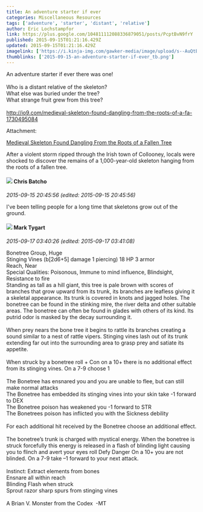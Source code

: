 ```yaml
---
title: An adventure starter if ever
categories: Miscellaneous Resources
tags: ['adventure', 'starter', 'distant', 'relative']
author: Eric Lochstampfor
link: https://plus.google.com/104811112088336879051/posts/PcptBvN9frY
published: 2015-09-15T01:21:16.429Z
updated: 2015-09-15T01:21:16.429Z
imagelink: ['https://i.kinja-img.com/gawker-media/image/upload/s--AuQtBDNz--/c_fill,fl_progressive,g_north,h_358,q_80,w_636/1430454701429638726.jpg']
thumblinks: ['2015-09-15-an-adventure-starter-if-ever_tb.png']
---
```


An adventure starter if ever there was one!<br /><br />Who is a distant relative of the skeleton?<br />What else was buried under the tree?<br />What strange fruit grew from this tree?<br /><br /><a href="http://io9.com/medieval-skeleton-found-dangling-from-the-roots-of-a-fa-1730495084" class="ot-anchor">http://io9.com/medieval-skeleton-found-dangling-from-the-roots-of-a-fa-1730495084</a>


Attachment:

<a href='http://io9.com/medieval-skeleton-found-dangling-from-the-roots-of-a-fa-1730495084'>Medieval Skeleton Found Dangling From the Roots of a Fallen Tree</a>


After a violent storm ripped through the Irish town of Collooney, locals were shocked to discover the remains of a 1,000-year-old skeleton hanging from the roots of a fallen tree.
<div id='comment z130wx5ztvbvvnb4b04cifzzznyvgpfzsfc'>
  <h4><img src='{{site.baseurl}}//images/avatars/115962357474824434290_photo.jpg'> Chris Batcho</h4>
      <p><cite>2015-09-15 20:45:56 (edited: 2015-09-15 20:45:56)</cite></p>
        <p>I&#39;ve been telling people for a long time that skeletons grow out of the ground.</p>
</div>
        

<div id='comment z130wx5ztvbvvnb4b04cifzzznyvgpfzsfc'>
  <h4><img src='{{site.baseurl}}//images/avatars/118088719859349999400_photo.jpg'> Mark Tygart</h4>
      <p><cite>2015-09-17 03:40:26 (edited: 2015-09-17 03:41:08)</cite></p>
        <p>Bonetree	Group, Huge<br />Stinging Vines (b[2d6+5] damage 1 piercing)	18 HP	3 armor<br />Reach, Near<br />Special Qualities: Poisonous, Immune to mind influence, Blindsight, Resistance to fire<br />Standing as tall as a hill giant, this tree is pale brown with scores of branches that grow upward from its trunk, its branches are leafless giving it a skeletal appearance. Its trunk is covered in knots and jagged holes. The bonetree can be found in the stinking mire, the river delta and other suitable areas. The bonetree can often be found in glades with others of its kind. Its putrid odor is masked by the decay surrounding it. <br /><br />When prey nears the bone tree it begins to rattle its branches creating a sound similar to a nest of rattle vipers. Stinging vines lash out of its trunk extending far out into the surrounding area to grasp prey and satiate its appetite. <br /><br />When struck by a bonetree roll + Con on a 10+ there is no additional effect from its stinging vines. On a 7-9 choose 1<br /><br />The Bonetree has ensnared you and you are unable to flee, but can still make normal attacks<br />The Bonetree has embedded its stinging vines into your skin take -1 forward to DEX<br />The Bonetree poison has weakened you -1 forward to STR<br />The Bonetrees poison has inflicted you with the Sickness debility<br /><br />For each additional hit received by the Bonetree choose an additional effect.<br /><br />The bonetree’s trunk is charged with mystical energy. When the bonetree is struck forcefully this energy is released in a flash of blinding light causing you to flinch and avert your eyes roll Defy Danger On a 10+ you are not blinded. On a 7-9 take –1 forward to your next attack.<br /><br />Instinct: Extract elements from bones<br />Ensnare all within reach<br />Blinding Flash when struck<br />Sprout razor sharp spurs from stinging vines<br /><br />A Brian V. Monster from the Codex  -MT</p>
</div>
        